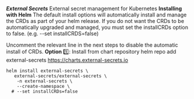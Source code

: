 ***External Secrets***
External secret management for Kubernetes
****Installing with Helm****
The default install options will automatically install and manage the CRDs as part of your helm release. If you do not want the CRDs to be automatically upgraded and managed, you must set the installCRDs option to false. (e.g. --set installCRDS=false)

Uncomment the relevant line in the next steps to disable the automatic install of CRDs.
**Option** 1️⃣: Install from chart repository
helm repo add external-secrets https://charts.external-secrets.io
```shell
helm install external-secrets \
   external-secrets/external-secrets \
    -n external-secrets \
    --create-namespace \
  # --set installCRDs=false
```
